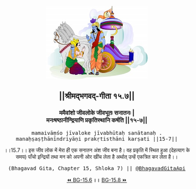 <center><img src="../../asset/BG.png" alt="#API #bhagavadgitaapi #slok #nodejs #js #api #gitaapi #krishna #hinduism #vedic #ISKCON #shreemadbhagavadgita #technology"/>
<h2>||श्रीमद्‍भगवद्‍-गीता १५.७||</h2>
<h3>ममैवांशो जीवलोके जीवभूतः सनातनः |<br/>मनःषष्ठानीन्द्रियाणि प्रकृतिस्थानि कर्षति ||१५-७||</h3>
<pre>mamaivāṃśo jīvaloke jīvabhūtaḥ sanātanaḥ .<br/>manaḥṣaṣṭhānīndriyāṇi prakṛtisthāni karṣati ||15-7||</pre>
<p>।।15.7।। इस जीव लोक में मेरा ही एक सनातन अंश जीव बना है। वह प्रकृति में स्थित हुआ (देहत्याग के समय) पाँचो इन्द्रियों तथा मन को अपनी ओर खींच लेता है अर्थात् उन्हें एकत्रित कर लेता है।।</p>
<pre>(Bhagavad Gita, Chapter 15, Shloka 7) || <a href="https://twitter.com/bhagavadgitaapi">@BhagavadGitaApi</a></pre><a href="../../15/6">⏪  BG-15.6</a><b>        ।।        </b><a href="../../15/8">BG-15.8  ⏩</a></center>